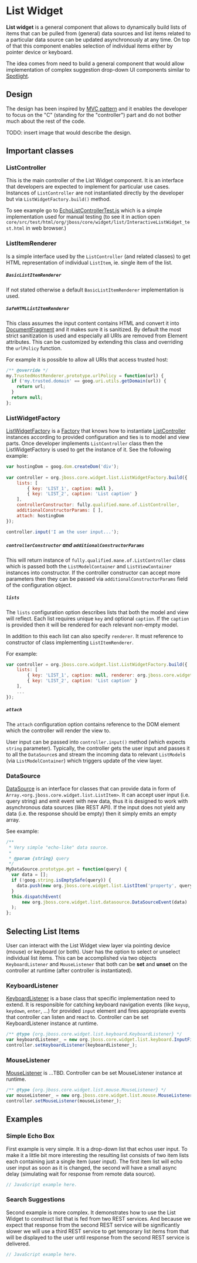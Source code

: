 # List Widget

**List widget** is a general component that allows to dynamically build lists of items that can be pulled from (general)
data sources and list items related to a particular data source can be updated asynchronously at any time.
On top of that this component enables selection of individual items either by pointer device or keyboard.

The idea comes from need to build a general component that would allow implementation of complex suggestion drop-down
UI components similar to [Spotlight][].

[Spotlight]: http://en.wikipedia.org/wiki/Spotlight_(software)


## Design

The design has been inspired by [MVC pattern] and it enables the developer to focus on the "C" (standing for the "controller")
part and do not bother much about the rest of the code.

[MVC pattern]: http://en.wikipedia.org/wiki/Model%E2%80%93view%E2%80%93controller

TODO: insert image that would describe the design.


## Important classes


### ListController

This is the main controller of the List Widget component. It is an interface that developers are expected to implement
for particular use cases. Instances of `ListController` are not instantiated directly by the developer but via
`ListWidgetFactory.build()` method.

To see example go to [EchoListControllerTest.js](EchoListControllerTest.js) which is a simple implementation used
for manual testing (to see it in action open `core/src/test/html/org/jboss/core/widget/list/InteractiveListWidget_test.html`
in web browser.)


### ListItemRenderer

Is a simple interface used by the `ListController` (and related classes) to get HTML representation of individual
`ListItem`, ie. single item of the list.

##### `BasicListItemRenderer`

If not stated otherwise a default `BasicListItemRenderer` implementation is used.
 
##### `SafeHTMLListItemRenderer`

This class assumes the input content contains HTML and convert it into [DocumentFragment](https://developer.mozilla.org/en-US/docs/Web/API/DocumentFragment)
and it makes sure it is sanitized. By default the most strict sanitization is used and especially all URIs are removed
from Element attributes. This can be customized by extending this class and overriding the `urlPolicy` function.
 
For example it is possible to allow all URIs that access trusted host: 
 
```javascript
/** @override */
my.TrustedHostRenderer.prototype.urlPolicy = function(url) {
  if ('my.trusted.domain' == goog.uri.utils.getDomain(url)) {
    return url;
  }
  return null;
};
```


### ListWidgetFactory

[ListWidgetFactory](ListWidgetFactory.js) is a [Factory][] that knows how to instantiate [ListController](ListController.js)
instances according to provided configuration and ties is to model and view parts. Once developer implements
`ListController` class then the ListWidgetFactory is used to get the instance of it. See the following example:

```javascript
var hostingDom = goog.dom.createDom('div');
    
var controller = org.jboss.core.widget.list.ListWidgetFactory.build({
    lists: [
        { key: 'LIST_1', caption: null },
        { key: 'LIST_2', caption: 'List caption' }
    ],
    controllerConstructor: fully.qualified.mane.of.ListController,
    additionalConstructorParams: [ ],
    attach: hostingDom
});

controller.input('I am the user input...');
```


##### `controllerConstructor` and `additionalConstructorParams`

This will return instance of `fully.qualified.mane.of.ListController` class which is passed both the `ListModelContainer`
and `ListViewContainer` instances into constructor. If the controller constructor can accept more parameters then
they can be passed via `additionalConstructorParams` field of the configuration object.

##### `lists`

The `lists` configuration option describes lists that both the model and view will reflect. Each list requires unique
`key` and optional `caption`. If the `caption` is provided then it will be rendered for each relevant non-empty model.

In addition to this each list can also specify `renderer`. It must reference to constructor of class implementing
`ListItemRenderer`.

For example:

```javascript
var controller = org.jboss.core.widget.list.ListWidgetFactory.build({
    lists: [
        { key: 'LIST_1', caption: null, renderer: org.jboss.core.widget.list.BasicListItemRenderer },
        { key: 'LIST_2', caption: 'List caption' }
    ],
    ...
});
```

##### `attach`

The `attach` configuration option contains reference to the DOM element which the controller will render the view to.

User input can be passed into `controller.input()` method (which expects `string` parameter). Typically, the controller
gets the user input and passes it to all the `DataSource`s and stream the incoming data to relevant `ListModel`s
(via `ListModelContainer`) which triggers update of the view layer. 

[Factory]: http://en.wikipedia.org/wiki/Factory_(object-oriented_programming)


### DataSource

[DataSource](datasource/DataSource.js) is an interface for classes that can provide data in form of
`Array.<org.jboss.core.widget.list.ListItem>`. It can accept user input (i.e. query string) and emit event with new
data, thus it is designed to work with asynchronous data sources (like REST API). If the input does not yield
any data (i.e. the response should be empty) then it simply emits an empty array.

See example:

```javascript
/**
 * Very simple "echo-like" data source.
 *
 * @param {string} query
 */
MyDataSource.prototype.get = function(query) {
  var data = [];
  if (!goog.string.isEmptySafe(query)) {
    data.push(new org.jboss.core.widget.list.ListItem('property', query));
  }
  this.dispatchEvent(
      new org.jboss.core.widget.list.datasource.DataSourceEvent(data)
  );
};
```


## Selecting List Items

User can interact with the List Widget view layer via pointing device (mouse) or keyboard (or both). User has the option to
select or unselect individual list items. This can be accomplished via two objects `KeyboardListener` and `MouseListener`
that both can be **set** and **unset** on the controller at runtime (after controller is instantiated).


### KeyboardListener

[KeyboardListener](keyboard/KeyboardListener.js) is a base class that specific implementation need to extend. It is
responsible for catching keyboard navigation events (like `keyup`, `keydown`, `enter`, ...) for provided `input` element
and fires appropriate events that controller can listen and react to. Controller can be set KeyboardListener instance
at runtime.

```javascript
/** @type {org.jboss.core.widget.list.keyboard.KeyboardListener} */
var keyboardListener_ = new org.jboss.core.widget.list.keyboard.InputFieldKeyboardListener(inputField);
controller.setKeyboardListener(keyboardListener_);
```


### MouseListener

[MouseListener](mouse/MouseListener.js) is ...TBD. Controller can be set MouseListener instance at runtime.

```javascript
/** @type {org.jboss.core.widget.list.mouse.MouseListener} */
var mouseListener_ = new org.jboss.core.widget.list.mouse.MouseListener(hostingDom);
controller.setMouseListener(mouseListener_);
```


## Examples


### Simple Echo Box

First example is very simple. It is a drop-down list that echos user input. To make it a little bit more interesting
the resulting list consists of two item lists each containing just a single item (user input). The first item list
will echo user input as soon as it is changed, the second will have a small async delay (simulating wait for response
from remote data source).

```javascript
// JavaScript example here.
```


### Search Suggestions

Second example is more complex. It demonstrates how to use the List Widget to construct list that is fed from two
REST services. And because we expect that response from the second REST service will be significantly slower we will
use a third REST service to get temporary list items from that will be displayed to the user until response from the
second REST service is delivered.

```javascript
// JavaScript example here.
```

